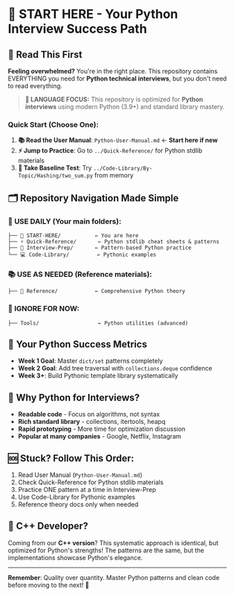 # 🚀 START HERE - Your Python Interview Success Path

## 📖 Read This First
**Feeling overwhelmed?** You're in the right place. This repository contains EVERYTHING you need for **Python technical interviews**, but you don't need to read everything.

> **🐍 LANGUAGE FOCUS:** This repository is optimized for **Python interviews** using modern Python (3.9+) and standard library mastery.

### Quick Start (Choose One):
1. **📚 Read the User Manual**: `Python-User-Manual.md` ← **Start here if new**
2. **⚡ Jump to Practice**: Go to `../Quick-Reference/` for Python stdlib materials
3. **🎯 Take Baseline Test**: Try `../Code-Library/By-Topic/Hashing/two_sum.py` from memory

## 🗂️ Repository Navigation Made Simple

### 📁 **USE DAILY** (Your main folders):
```
├── 📍 START-HERE/           ← You are here
├── ⚡ Quick-Reference/       ← Python stdlib cheat sheets & patterns
├── 🎯 Interview-Prep/       ← Pattern-based Python practice
└── 💻 Code-Library/         ← Pythonic examples
```

### 📚 **USE AS NEEDED** (Reference materials):
```
├── 📖 Reference/            ← Comprehensive Python theory
```

### 🔧 **IGNORE FOR NOW**:
```
├── Tools/                   ← Python utilities (advanced)
```

## 🎯 Your Python Success Metrics
- **Week 1 Goal**: Master `dict/set` patterns completely
- **Week 2 Goal**: Add tree traversal with `collections.deque` confidence  
- **Week 3+**: Build Pythonic template library systematically

## 🐍 Why Python for Interviews?
- **Readable code** - Focus on algorithms, not syntax
- **Rich standard library** - collections, itertools, heapq
- **Rapid prototyping** - More time for optimization discussion
- **Popular at many companies** - Google, Netflix, Instagram

## 🆘 Stuck? Follow This Order:
1. Read User Manual (`Python-User-Manual.md`)
2. Check Quick-Reference for Python stdlib materials
3. Practice ONE pattern at a time in Interview-Prep
4. Use Code-Library for Pythonic examples
5. Reference theory docs only when needed

## 🔧 C++ Developer?
Coming from our **C++ version**? This systematic approach is identical, but optimized for Python's strengths! The patterns are the same, but the implementations showcase Python's elegance.

---
**Remember**: Quality over quantity. Master Python patterns and clean code before moving to the next! 🎯 